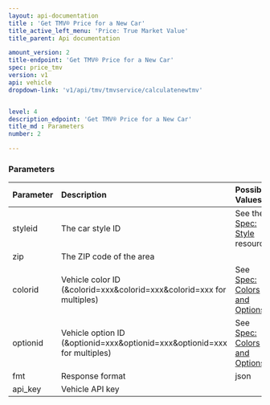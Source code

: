 ```yaml
---
layout: api-documentation
title : 'Get TMV® Price for a New Car'
title_active_left_menu: 'Price: True Market Value'
title_parent: Api documentation

amount_version: 2
title-endpoint: 'Get TMV® Price for a New Car'
spec: price_tmv
version: v1
api: vehicle
dropdown-link: 'v1/api/tmv/tmvservice/calculatenewtmv'


level: 4
description_edpoint: 'Get TMV® Price for a New Car'
title_md : Parameters
number: 2

---
```


### Parameters

| Parameter  | Description                           | Possible Values                                                                        | Default Value | Required |
|:-----------|:--------------------------------------|:---------------------------------------------------------------------------------------|:------------- |:-------- |
| styleid    | The car style ID			             | See the [Spec: Style](/api-documentation/vehicle/spec_style/v2/) resource              | | Yes |
| zip        | The ZIP code of the area  	         | 	                                                                                      |               | Yes      |
| colorid    | Vehicle color ID (&colorid=xxx&colorid=xxx&colorid=xxx for multiples) | See [Spec: Colors and Options](/api-documentation/vehicle/spec_colors_and_options/v3/) | | No |
| optionid   | Vehicle option ID (&optionid=xxx&optionid=xxx&optionid=xxx for multiples) | See [Spec: Colors and Options](/api-documentation/vehicle/spec_colors_and_options/v3/) | | No |
| fmt        | Response format                       | json                                                                                   | json          | Yes      |
| api_key    | Vehicle API key                       |                                                                                        |               | Yes      |
